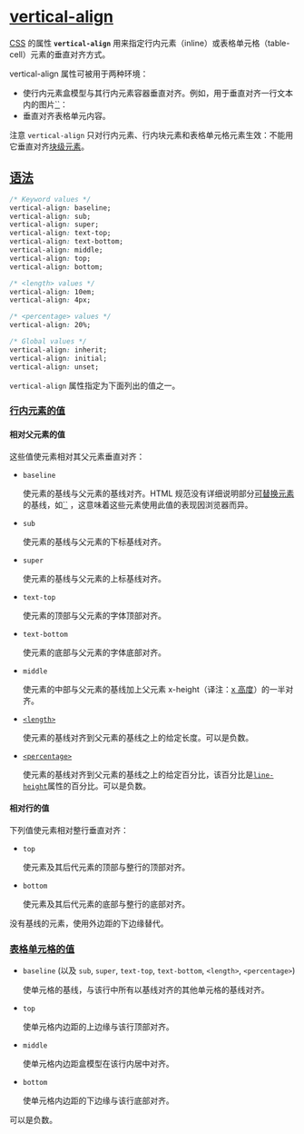 # [vertical-align](https://developer.mozilla.org/zh-CN/docs/Web/CSS/vertical-align)

[CSS](https://developer.mozilla.org/zh-CN/docs/Web/CSS) 的属性 **`vertical-align`** 用来指定行内元素（inline）或表格单元格（table-cell）元素的垂直对齐方式。

vertical-align 属性可被用于两种环境：

- 使行内元素盒模型与其行内元素容器垂直对齐。例如，用于垂直对齐一行文本内的图片[``](https://developer.mozilla.org/zh-CN/docs/Web/HTML/Element/img)：
- 垂直对齐表格单元内容。

注意 `vertical-align` 只对行内元素、行内块元素和表格单元格元素生效：不能用它垂直对齐[块级元素](https://developer.mozilla.org/zh-CN/docs/Web/HTML/Block-level_elements)。

## [语法](https://developer.mozilla.org/zh-CN/docs/Web/CSS/vertical-align#语法)

```css
/* Keyword values */
vertical-align: baseline;
vertical-align: sub;
vertical-align: super;
vertical-align: text-top;
vertical-align: text-bottom;
vertical-align: middle;
vertical-align: top;
vertical-align: bottom;

/* <length> values */
vertical-align: 10em;
vertical-align: 4px;

/* <percentage> values */
vertical-align: 20%;

/* Global values */
vertical-align: inherit;
vertical-align: initial;
vertical-align: unset;
```

`vertical-align` 属性指定为下面列出的值之一。

### [行内元素的值](https://developer.mozilla.org/zh-CN/docs/Web/CSS/vertical-align#行内元素的值)

#### 相对父元素的值

这些值使元素相对其父元素垂直对齐：

- `baseline`

  使元素的基线与父元素的基线对齐。HTML 规范没有详细说明部分[可替换元素](https://developer.mozilla.org/zh-CN/docs/Web/CSS/Replaced_element)的基线，如[``](https://developer.mozilla.org/zh-CN/docs/Web/HTML/Element/textarea) ，这意味着这些元素使用此值的表现因浏览器而异。

- `sub`

  使元素的基线与父元素的下标基线对齐。

- `super`

  使元素的基线与父元素的上标基线对齐。

- `text-top`

  使元素的顶部与父元素的字体顶部对齐。

- `text-bottom`

  使元素的底部与父元素的字体底部对齐。

- `middle`

  使元素的中部与父元素的基线加上父元素 x-height（译注：[x 高度](https://www.zhangxinxu.com/wordpress/2015/06/about-letter-x-of-css/)）的一半对齐。

- [`<length>`](https://developer.mozilla.org/zh-CN/docs/Web/CSS/length)

  使元素的基线对齐到父元素的基线之上的给定长度。可以是负数。

- [`<percentage>`](https://developer.mozilla.org/zh-CN/docs/Web/CSS/percentage)

  使元素的基线对齐到父元素的基线之上的给定百分比，该百分比是[`line-height`](https://developer.mozilla.org/zh-CN/docs/Web/CSS/line-height)属性的百分比。可以是负数。

#### 相对行的值

下列值使元素相对整行垂直对齐：

- `top`

  使元素及其后代元素的顶部与整行的顶部对齐。

- `bottom`

  使元素及其后代元素的底部与整行的底部对齐。

没有基线的元素，使用外边距的下边缘替代。

### [表格单元格的值](https://developer.mozilla.org/zh-CN/docs/Web/CSS/vertical-align#表格单元格的值)

- `baseline` (以及 `sub`, `super`, `text-top`, `text-bottom`, `<length>`, `<percentage>`)

  使单元格的基线，与该行中所有以基线对齐的其他单元格的基线对齐。

- `top`

  使单元格内边距的上边缘与该行顶部对齐。

- `middle`

  使单元格内边距盒模型在该行内居中对齐。

- `bottom`

  使单元格内边距的下边缘与该行底部对齐。

可以是负数。